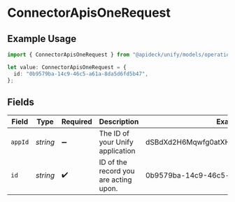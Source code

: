 # ConnectorApisOneRequest

## Example Usage

```typescript
import { ConnectorApisOneRequest } from "@apideck/unify/models/operations";

let value: ConnectorApisOneRequest = {
  id: "0b9579ba-14c9-46c5-a61a-8da5d6fd5b47",
};
```

## Fields

| Field                                   | Type                                    | Required                                | Description                             | Example                                 |
| --------------------------------------- | --------------------------------------- | --------------------------------------- | --------------------------------------- | --------------------------------------- |
| `appId`                                 | *string*                                | :heavy_minus_sign:                      | The ID of your Unify application        | dSBdXd2H6Mqwfg0atXHXYcysLJE9qyn1VwBtXHX |
| `id`                                    | *string*                                | :heavy_check_mark:                      | ID of the record you are acting upon.   | 0b9579ba-14c9-46c5-a61a-8da5d6fd5b47    |